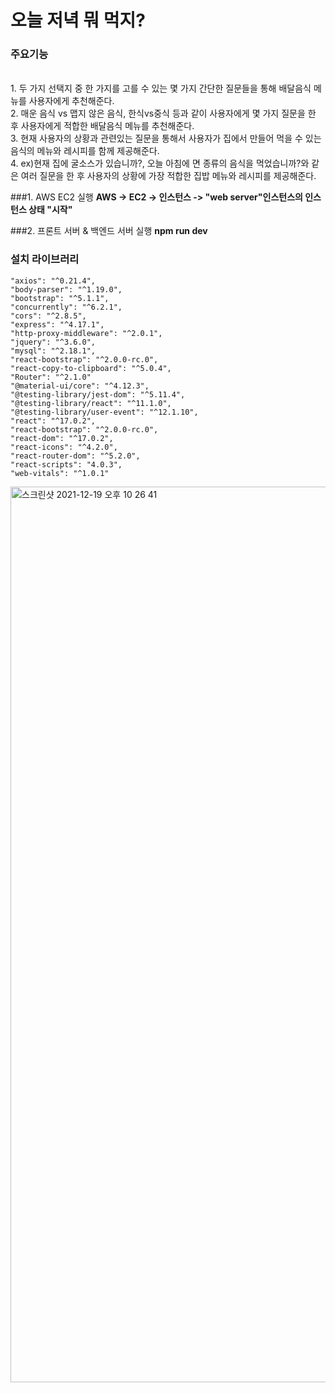 <H1>오늘 저녁 뭐 먹지?</H1>

<H3>주요기능</H3>
<br>1. 두 가지 선택지 중 한 가지를 고를 수 있는 몇 가지 간단한 질문들을 통해 배달음식 메뉴를 사용자에게 추천해준다.
<br>2. 매운 음식 vs 맵지 않은 음식, 한식vs중식 등과 같이 사용자에게 몇 가지 질문을 한 후 사용자에게 적합한 배달음식 메뉴를 추천해준다.
<br>3. 현재 사용자의 상황과 관련있는 질문을 통해서 사용자가 집에서 만들어 먹을 수 있는 음식의 메뉴와 레시피를 함께 제공해준다.
<br>4. ex)현재 집에 굴소스가 있습니까?, 오늘 아침에 면 종류의 음식을 먹었습니까?와 같은 여러 질문을 한 후 사용자의 상황에 가장 적합한 집밥 메뉴와 레시피를 제공해준다.

###1. AWS EC2 실행
<b>AWS -> EC2 -> 인스턴스 -> "web server"인스턴스의 인스턴스 상태 "시작"</b>

###2. 프론트 서버 & 백엔드 서버 실행 
<b>npm run dev</b>



### 설치 라이브러리
    "axios": "^0.21.4",
    "body-parser": "^1.19.0",
    "bootstrap": "^5.1.1",
    "concurrently": "^6.2.1",
    "cors": "^2.8.5",
    "express": "^4.17.1",
    "http-proxy-middleware": "^2.0.1",
    "jquery": "^3.6.0",
    "mysql": "^2.18.1",
    "react-bootstrap": "^2.0.0-rc.0",
    "react-copy-to-clipboard": "^5.0.4",
    "Router": "^2.1.0"
    "@material-ui/core": "^4.12.3",
    "@testing-library/jest-dom": "^5.11.4",
    "@testing-library/react": "^11.1.0",
    "@testing-library/user-event": "^12.1.10",
    "react": "^17.0.2",
    "react-bootstrap": "^2.0.0-rc.0",
    "react-dom": "^17.0.2",
    "react-icons": "^4.2.0",
    "react-router-dom": "^5.2.0",
    "react-scripts": "4.0.3",
    "web-vitals": "^1.0.1"


<img width="1433" alt="스크린샷 2021-12-19 오후 10 26 41" src="https://user-images.githubusercontent.com/84308554/146676521-d7333f9b-6a50-4cdb-b508-1a3adb2dd3d2.png">

